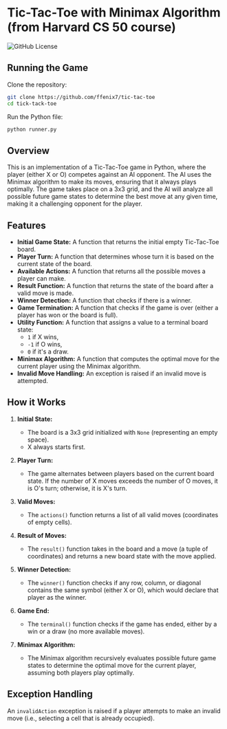 # Tic-Tac-Toe with Minimax Algorithm (from Harvard CS 50 course)

![GitHub License](https://img.shields.io/github/license/ffenix7/Tick-Tack-Toe)

## Running the Game
Clone the repository:
```bash
git clone https://github.com/ffenix7/tic-tac-toe
cd tick-tack-toe
```
Run the Python file:
```python
python runner.py
````


## Overview

This is an implementation of a Tic-Tac-Toe game in Python, where the player (either X or O) competes against an AI opponent. The AI uses the Minimax algorithm to make its moves, ensuring that it always plays optimally. The game takes place on a 3x3 grid, and the AI will analyze all possible future game states to determine the best move at any given time, making it a challenging opponent for the player.

## Features

- **Initial Game State:** A function that returns the initial empty Tic-Tac-Toe board.
- **Player Turn:** A function that determines whose turn it is based on the current state of the board.
- **Available Actions:** A function that returns all the possible moves a player can make.
- **Result Function:** A function that returns the state of the board after a valid move is made.
- **Winner Detection:** A function that checks if there is a winner.
- **Game Termination:** A function that checks if the game is over (either a player has won or the board is full).
- **Utility Function:** A function that assigns a value to a terminal board state: 
  - `1` if X wins, 
  - `-1` if O wins, 
  - `0` if it's a draw.
- **Minimax Algorithm:** A function that computes the optimal move for the current player using the Minimax algorithm.
- **Invalid Move Handling:** An exception is raised if an invalid move is attempted.

## How it Works

1. **Initial State:**
   - The board is a 3x3 grid initialized with `None` (representing an empty space).
   - X always starts first.

2. **Player Turn:**
   - The game alternates between players based on the current board state. If the number of X moves exceeds the number of O moves, it is O's turn; otherwise, it is X's turn.

3. **Valid Moves:**
   - The `actions()` function returns a list of all valid moves (coordinates of empty cells).

4. **Result of Moves:**
   - The `result()` function takes in the board and a move (a tuple of coordinates) and returns a new board state with the move applied.

5. **Winner Detection:**
   - The `winner()` function checks if any row, column, or diagonal contains the same symbol (either X or O), which would declare that player as the winner.

6. **Game End:**
   - The `terminal()` function checks if the game has ended, either by a win or a draw (no more available moves).

7. **Minimax Algorithm:**
   - The Minimax algorithm recursively evaluates possible future game states to determine the optimal move for the current player, assuming both players play optimally.

## Exception Handling

An `invalidAction` exception is raised if a player attempts to make an invalid move (i.e., selecting a cell that is already occupied).
